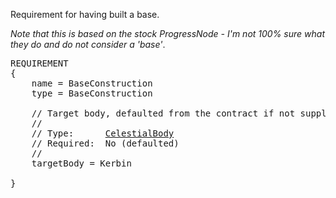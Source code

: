 Requirement for having built a base.

_Note that this is based on the stock ProgressNode - I'm not 100% sure what they do and do not consider a 'base'_.

<pre>
REQUIREMENT
{
    name = BaseConstruction
    type = BaseConstruction

    // Target body, defaulted from the contract if not supplied.
    //
    // Type:      <a href="CelestialBody-Type">CelestialBody</a>
    // Required:  No (defaulted)
    //
    targetBody = Kerbin

}
</pre>
